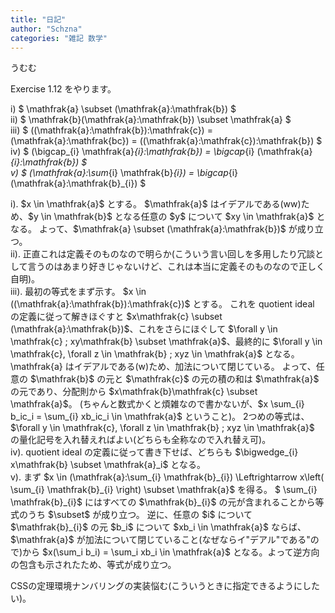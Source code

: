 ```yaml
---
title: "日記"
author: "Schzna"
categories: "雑記 数学"
---
```


うむむ

<!--more-->

Exercise 1.12 をやります。

<Exercise>

i) $ \mathfrak{a} \subset (\mathfrak{a}:\mathfrak{b}) $
<br>
ii) $ \mathfrak{b}(\mathfrak{a}:\mathfrak{b}) \subset \mathfrak{a} $
<br>
iii) $ ((\mathfrak{a}:\mathfrak{b}):\mathfrak{c}) = (\mathfrak{a}:\mathfrak{bc}) = ((\mathfrak{a}:\mathfrak{c}):\mathfrak{b}) $
<br>
iv) $ (\bigcap_{i} \mathfrak{a}_{i}:\mathfrak{b}) = \bigcap_{i} (\mathfrak{a}_{i}:\mathfrak{b}) $
<br>
v) $ (\mathfrak{a}:\sum_{i} \mathfrak{b}_{i}) = \bigcap_{i} (\mathfrak{a}:\mathfrak{b}_{i}) $

<Proof>
i). $x \in \mathfrak{a}$ とする。
$\mathfrak{a}$ はイデアルである(ww)ため、$y \in \mathfrak{b}$ となる任意の $y$ について $xy \in \mathfrak{a}$ となる。
よって、$\mathfrak{a} \subset (\mathfrak{a}:\mathfrak{b})$ が成り立つ。
<br>
ii). 正直これは定義そのものなので明らか(こういう言い回しを多用したり冗談として言うのはあまり好きじゃないけど、これは本当に定義そのものなので正しく自明)。
<br>
iii). 最初の等式をまず示す。
$x \in ((\mathfrak{a}:\mathfrak{b}):\mathfrak{c})$ とする。
これを quotient ideal の定義に従って解きほぐすと $x\mathfrak{c} \subset (\mathfrak{a}:\mathfrak{b})$、これをさらにほぐして $\forall y \in \mathfrak{c} ; xy\mathfrak{b} \subset \mathfrak{a}$、最終的に $\forall y \in \mathfrak{c}, \forall z \in \mathfrak{b} ; xyz \in \mathfrak{a}$ となる。
\mathfrak{a} はイデアルである(w)ため、加法について閉じている。
よって、任意の $\mathfrak{b}$ の元と $\mathfrak{c}$ の元の積の和は $\mathfrak{a}$ の元であり、分配則から $x\mathfrak{b}\mathfrak{c} \subset \mathfrak{a}$。
(ちゃんと数式かくと煩雑なので書かないが、$x \sum_{i} b_ic_i = \sum_{i} xb_ic_i \in \mathfrak{a}$ ということ)。
2つめの等式は、$\forall y \in \mathfrak{c}, \forall z \in \mathfrak{b} ; xyz \in \mathfrak{a}$ の量化記号を入れ替えればよい(どちらも全称なので入れ替え可)。
<br>
iv). quotient ideal の定義に従って書き下せば、どちらも $\bigwedge_{i} x\mathfrak{b} \subset \mathfrak{a}_i$ となる。
<br>
v). まず $x \in (\mathfrak{a}:\sum_{i} \mathfrak{b}_{i}) \Leftrightarrow x\left( \sum_{i} \mathfrak{b}_{i} \right) \subset \mathfrak{a}$ を得る。
$ \sum_{i} \mathfrak{b}_{i}$ にはすべての $\mathfrak{b}_{i}$ の元が含まれることから等式のうち $\subset$ が成り立つ。
逆に、任意の $i$ について $\mathfrak{b}_{i}$ の元 $b_i$ について $xb_i \in \mathfrak{a}$ ならば、$\mathfrak{a}$ が加法について閉じていること(なぜならイ"デアル"である"ので)から $x(\sum_i b_i) = \sum_i xb_i \in \mathfrak{a}$ となる。よって逆方向の包含も示されたため、等式が成り立つ。

</Proof>

</Exercise>

CSSの定理環境ナンバリングの実装悩む(こういうときに指定できるようにしたい)。
